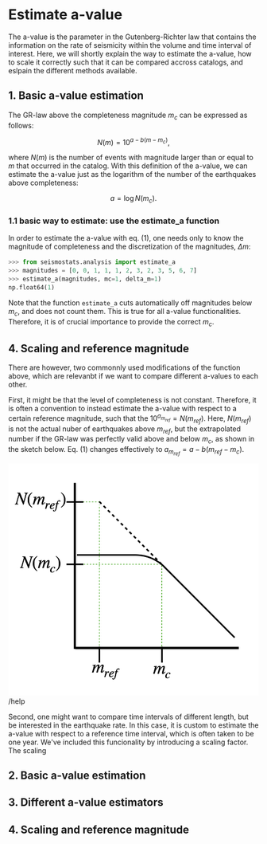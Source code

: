 # Estimate a-value

The a-value is the parameter in the Gutenberg-Richter law that contains the information on the rate of seismicity within the volume and time interval of interest. Here, we will shortly explain the way to estimate the a-value, how to scale it correctly such that it can be compared accross catalogs, and eslpain the different methods available.

## 1. Basic a-value estimation

The GR-law above the completeness magnitude $m_c$ can be expressed as follows:

$$
N(m) = 10^{a - b (m - m_c)},
$$

where $N(m)$ is the number of events with magnitude larger than or equal to $m$ that occurred in the catalog. With this definition of the a-value, we can estimate the a-value just as the logarithm of the number of the earthquakes above completeness:

$$
a = \log N(m_c).  \tag{1}
$$

### 1.1 basic way to estimate: use the estimate_a function
In order to estimate the a-value with eq. (1), one needs only to know the magnitude of completeness and the discretization of the magnitudes, $\Delta m$:

```python
>>> from seismostats.analysis import estimate_a
>>> magnitudes = [0, 0, 1, 1, 1, 2, 3, 2, 3, 5, 6, 7]
>>> estimate_a(magnitudes, mc=1, delta_m=1)
np.float64(1)
```

Note that the function `estimate_a` cuts automatically off magnitudes below $m_c$, and does not count them. This is true for all a-value functionalities. Therefore, it is of crucial importance to provide the correct $m_c$.


## 4. Scaling and reference magnitude

There are however, two commonnly used modifications of the function above, which are relevanbt if we want to compare different a-values to each other.

First, it might be that the level of completeness is not constant. Therefore, it is often a convention to instead estimate the a-value with respect to a certain reference magnitude, such that the $10^{a_{m_{ref}}} = N(m_{ref})$. Here, $N(m_{ref})$ is not the actual nuber of earthquakes above $m_{ref}$, but the extrapolated number if the GR-law was perfectly valid above and below $m_c$, as shown in the sketch below. Eq. (1) changes effectively to $a_{m_{ref}} = a - b(m_{ref} - m_c)$.

![reference_magnitude](../_static/a_value_reference.png "Sketch of reference magnitude")
/help



Second, one might want to compare time intervals of different length, but be interested in the earthquake rate. In this case, it is custom to estimate the a-value with respect to a reference time interval, which is often taken to be one year. We've included this funcionality by introducing a scaling factor. The scaling 

## 2. Basic a-value estimation


## 3. Different a-value estimators

## 4. Scaling and reference magnitude
